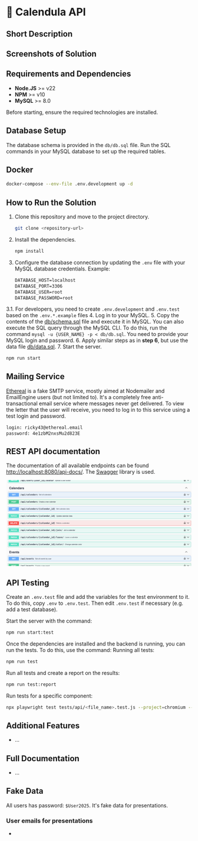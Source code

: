 # 🌼 Calendula API

## Short Description


## Screenshots of Solution


## Requirements and Dependencies
- **Node.JS** >= v22
- **NPM** >= v10
- **MySQL** >= 8.0

Before starting, ensure the required technologies are installed.

## Database Setup
The database schema is provided in the `db/db.sql` file. Run the SQL commands in your MySQL database to set up the required tables.

## Docker
```bash
docker-compose --env-file .env.development up -d
```

## How to Run the Solution
1. Clone this repository and move to the project directory.
   ```bash
   git clone <repository-url>
   ```
2. Install the dependencies.
   ```bash
   npm install
   ```
3. Configure the database connection by updating the `.env` file with your MySQL database credentials. Example:
   ```
   DATABASE_HOST=localhost
   DATABASE_PORT=3306
   DATABASE_USER=root
   DATABASE_PASSWORD=root
   ```
3.1. For developers, you need to create `.env.development` and `.env.test` based on the `.env.*.example` files
4. Log in to your MySQL. 
5. Copy the contents of the [db/schema.sql](db/schema.sql) file and execute it in MySQL. You can also execute the SQL query through the MySQL CLI. To do this, run the command `mysql -u {USER_NAME} -p < db/db.sql`. You need to provide your MySQL login and password.
6. Apply similar steps as in **step 6**, but use the data file [db/data.sql](db/data.sql).
7. Start the server.
   ```bash
   npm run start
   ```
   
## Mailing Service
[Ethereal](https://ethereal.email/) is a fake SMTP service, mostly aimed at Nodemailer and EmailEngine users (but not limited to). It's a completely free anti-transactional email service where messages never get delivered.
To view the letter that the user will receive, you need to log in to this service using a test login and password.

```text
login: ricky43@ethereal.email
password: 4e1zbM2nxsMu2d823E
```

## REST API documentation
The documentation of all available endpoints can be found [http://localhost:8080/api-docs/](http://localhost:8080/api-docs/). The [Swagger](https://swagger.io/) library is used.

![](docs/swagger.png)

## API Testing
Create an `.env.test` file and add the variables for the test environment to it. To do this, copy `.env` to `.env.test`. 
Then edit `.env.test` if necessary (e.g. add a test database).

Start the server with the command:
```bash
npm run start:test
```
Once the dependencies are installed and the backend is running, you can run the tests. To do this, use the command:
Running all tests:
```bash
npm run test
```
Run all tests and create a report on the results:
```bash
npm run test:report
```
Run tests for a specific component:
```bash
npx playwright test tests/api/<file_name>.test.js --project=chromium --debug
```

## Additional Features
- ...

## Full Documentation
- ...

## Fake Data
All users has password: `$User2025`. It's fake data for presentations.
### User emails for presentations
* 
